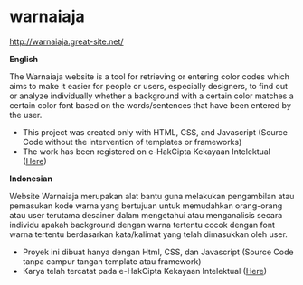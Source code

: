 # warnaiaja
http://warnaiaja.great-site.net/

**English**

The Warnaiaja website is a tool for retrieving or entering color codes which aims to make it easier for people or users, especially designers, to find out or analyze individually whether a background with a certain color matches a certain color font based on the words/sentences that have been entered by the user.

- This project was created only with HTML, CSS, and Javascript (Source Code without the intervention of templates or frameworks)
- The work has been registered on e-HakCipta Kekayaan Intelektual (<a href="https://e-hakcipta.dgip.go.id/index.php/c?code=NGI2MDUzMzA3ZDJhZmVmMjU3MGM3NTA0ZGJhNWRiZGYK">Here</a>)


**Indonesian**

Website Warnaiaja merupakan alat bantu guna melakukan pengambilan atau pemasukan kode warna yang bertujuan untuk memudahkan orang-orang atau user terutama desainer dalam mengetahui atau menganalisis secara individu apakah background dengan warna tertentu cocok dengan font warna tertentu berdasarkan kata/kalimat yang telah dimasukkan oleh user.

- Proyek ini dibuat hanya dengan Html, CSS, dan Javascript (Source Code tanpa campur tangan template atau framework)
- Karya telah tercatat pada e-HakCipta Kekayaan Intelektual (<a href="https://e-hakcipta.dgip.go.id/index.php/c?code=NGI2MDUzMzA3ZDJhZmVmMjU3MGM3NTA0ZGJhNWRiZGYK">Here</a>)

